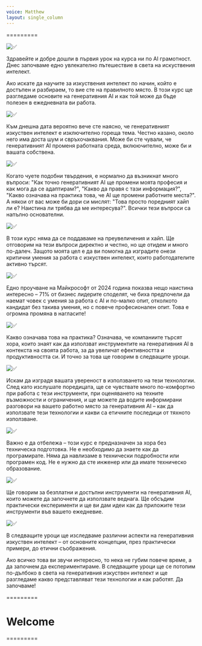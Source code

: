 ```yaml
---
voice: Matthew
layout: single_column
---
```


=========

<!-- SLIDE 1 -->
<!-- 
# Welcome to AI Literacy
* An accessible journey into artificial intelligence
* Practical knowledge for everyday work
* Building essential skills for the modern workplace
-->
<!-- 
A warm, inviting illustration showing diverse people beginning a journey on a path labeled "AI Literacy," with friendly AI assistants welcoming them - conveying an approachable start to learning about artificial intelligence.
-->
![✅](Visuals/2025-05-05_13-22-36.png)

Здравейте и добре дошли в първия урок на курса ни по AI грамотност. Днес започваме едно увлекателно пътешествие в света на искуствения интелект. 

Ако искате да научите за изкуствения интелект по начин, който е достъпен и разбираем, то вие сте на правилното място. В този курс ще разгледаме основите на генеративния AI и как той може да бъде полезен в ежедневната ви работа.

<!-- SLIDE 2 -->
<!-- 
# The AI Hype Cycle
* Generative AI as today's hottest topic
* Separating reality from hype
* The changing workplace landscape
-->
<!-- 
A visual representation of the "hype cycle" with generative AI at its peak, showing media headlines, trending graphs, and workplace transformation - illustrating both the excitement and exaggerated expectations surrounding AI technologies.
-->
![✅](Visuals/2025-05-05_13-47-15.png)

Към днешна дата вероятно вече сте наясно, че генеративният изкуствен интелект е изключително гореща тема. Честно казано, около него има доста шум и свръхочаквания. Може би сте чували, че генеративният AI променя работната среда, вклюючително, може би и вашата собствена.

<!-- SLIDE 3 -->
<!-- 
# Your Questions Matter
* "How will AI change my profession?"
* "What does this mean practically?"
* "Is this just another tech fad?"
-->
<!-- 
A thoughtful illustration showing a person surrounded by floating question marks about AI, each representing common concerns about artificial intelligence's impact on careers and daily work - validating the audience's natural curiosity and concerns.
-->
![✅](Visuals/2025-05-05_14-05-27.png)

Когато чуете подобни твърдения, е нормално да възникнат много въпроси: "Как точно генеративният AI ще промени моята професия и как мога да се адаптирам?", "Какво да правя с тази информация?", "Какво означава на практика това, че AI ще промени работните места?". А някои от вас може би дори си мислят: "Това просто поредният хайп ли е? Наистина ли трябва да ме интересува?". Всички тези въпроси са напълно основателни.

<!-- SLIDE 4 -->
<!-- 
# Our Approach
* Direct and honest answers, not hype
* Building critical AI skills employers want
* Practical applications in your specific context
-->
<!-- 
A clear, straightforward visual showing a contrast between exaggerated AI claims (represented by flashy headlines) versus practical reality (represented by people using AI tools effectively in workplace settings) - illustrating the course's grounded approach.
-->
![✅](Visuals/2025-05-05_14-08-09.png)

В този курс няма да се поддаваме на преувеличения и хайп. Ще отговорим на тези въпроси директно и честно, но ще отидем и много по-далеч. Защото моята цел е да ви помогна да изградите онези критични умения за работа с изкуствен интелект, които работодателите активно търсят.

<!-- SLIDE 5 -->
<!-- 
# Microsoft Study: The AI Hiring Shift
* 71% of business leaders prefer AI skills over experience
* A fundamental shift in hiring priorities
* What this means for your career development
-->
<!-- 
An infographic highlighting the Microsoft 2024 study results, showing 71% of business leaders preferring candidates with AI skills and less experience over those with more experience but no AI skills - visualizing the dramatic shift in employer preferences.
-->
![✅](Visuals/2025-05-05_14-10-40.png)

Едно проучване на Майкрософт от 2024 година показва нещо наистина интересно – 71% от бизнес лидерите споделят, че биха предпочели да наемат човек с умения за работа с AI и по-малко опит, отколкото кандидат без такива умения, но с повече професионален опит. Това е огромна промяна в нагласите!

<!-- SLIDE 6 -->
<!-- 
# What Companies Want
* Practical AI tool users in specific contexts
* Increased efficiency and productivity
* Applied AI skills, not theoretical knowledge
-->
<!-- 
A workplace scene showing professionals using AI tools effectively in various roles (marketing, customer service, administration, etc.), with visible productivity improvements - representing how companies want employees to apply AI in real work situations.
-->
![✅](Visuals/2025-05-05_14-15-33.png)

Какво означава това на практика? Означава, че компаниите търсят хора, които знаят как да използват инструментите на генеративния AI в контекста на своята работа, за да увеличат ефективността и продуктивността си. И точно за това ще говорим в следващите уроци.

<!-- SLIDE 7 -->
<!-- 
# Building Your AI Confidence
* Comfortable tool usage and evaluation
* Understanding capabilities and limitations
* Leading informed workplace conversations about AI
-->
<!-- 
A progression illustration showing a person's journey from uncertainty to confidence with AI tools, moving from hesitant exploration to skilled application - representing the confidence-building journey this course offers.
-->
![✅](Visuals/2025-05-05_14-18-31.png)

Искам да изградя вашата увереност в използването на тези технологии. След като изслушате поредицата, ще се чувствате много по-комфортно при работа с тези инструменти, при оценяването на техните възможности и ограничения, и ще можете да водите информирани разговори на вашето работно място за генеративния AI – как да използвате тези технологии и какви са етичните последици от тяхното използване.

<!-- SLIDE 8 -->
<!-- 
# No Technical Background Required
* Designed for non-technical learners
* No programming knowledge needed
* Accessible to everyone regardless of education
-->
<!-- 
A diverse group of people from different professional backgrounds (teacher, office worker, creative professional, etc.) interacting with simple AI interfaces - illustrating that the course is designed for everyone, not just those with technical expertise.
-->
![✅](Visuals/2025-05-05_14-21-02.png)

Важно е да отбележа – този курс е предназначен за хора без техническа подготовка. Не е необходимо да знаете как да програмирате. Няма да навлизаме в технически подробности или програмен код. Не е нужно да сте инженер или да имате техническо образование.

<!-- SLIDE 9 -->
<!-- 
# Practical Tools & Experiments
* Free and accessible AI tools
* Immediate application possibilities
* Ideas for your daily workflow
-->
<!-- 
A collection of free AI tools shown on various devices (phone, tablet, laptop) with simple user interfaces, alongside everyday work tasks being completed with AI assistance - showing the practical, accessible nature of tools covered in the course.
-->
![✅](Visuals/2025-05-05_14-23-20.png)

Ще говорим за безплатни и достъпни инструменти на генеративния AI, които можете да започнете да използвате веднага. Ще обсъдим практически експерименти и ще ви дам идеи как да приложите тези инструменти във вашето ежедневие.

<!-- SLIDE 10 -->
<!-- 
# What's Coming Next
* From core concepts to practical applications
* Ethical considerations and best practices
* Hands-on experiments and real-world examples
-->
<!-- 
A roadmap or journey visualization showing the upcoming course modules, from fundamentals through applications to ethical considerations - giving learners a preview of the comprehensive learning path ahead.
-->
![✅](Visuals/2025-05-05_14-25-18.png)

В следващите уроци ще изследваме различни аспекти на генеративния изкуствен интелект – от основните концепции, през практически примери, до етични съображения.

Ако всичко това ви звучи интересно, то нека не губим повече време, а да започнем да експериментираме. В следващите уроци ще се потопим по-дълбоко в света на генеративния изкуствен интелект и ще разгледаме какво представляват тези технологии и как работят. Да започваме!

=========

# Welcome

=========
